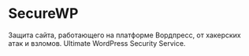 # SecureWP
Защита сайта, работающего на платформе Вордпресс, от хакерских атак и взломов. Ultimate WordPress Security Service.
